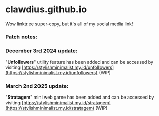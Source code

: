 # clawdius.github.io

Wow linktr.ee super-copy, but it's all of my social media link!

### Patch notes:

### December 3rd 2024 update:
"**Unfollowers**" utility feature has been added and can be accessed by visiting [https://stylishminimalist.my.id/unfollowers](https://stylishminimalist.my.id/unfollowers) (WIP)

### March 2nd 2025 update:
"**Stratagem**" mini web game has been added and can be accessed by visiting [https://stylishminimalist.my.id/stratagem](https://stylishminimalist.my.id/stratagem) (WIP)
